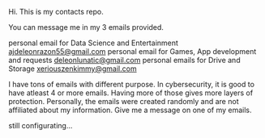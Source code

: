 Hi. This is my contacts repo.

You can message me in my 3 emails provided.

personal email for Data Science and Entertainment
ajdeleonrazon55@gmail.com
personal email for Games, App development and requests
deleonlunatic@gmail.com
personal emails for Drive and Storage
xeriouszenkimmy@gmail.com


I have tons of emails with different purpose.
In cybersecurity, it is good to have atleast 4 or more emails.
Having more of those gives more layers of protection.
Personally, the emails were created randomly and are not affiliated about my information.
Give me a message on one of my emails.

still configurating...
